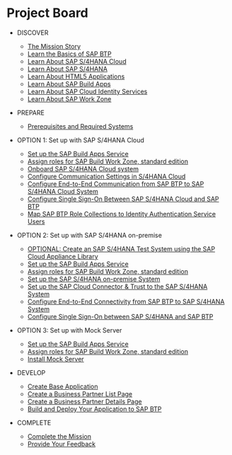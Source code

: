 # Project Board

<!-- disco-toc-start -->

- DISCOVER
  - [The Mission Story](../discover/business-story.md)
  - [Learn the Basics of SAP BTP](https://github.com/SAP-samples/cloud-extension-html5-sample/blob/mission/mission/discover/BTP.md)
  - [Learn About SAP S/4HANA Cloud](../discover/S4HC.md)
  - [Learn About SAP S/4HANA](https://github.com/SAP-samples/cloud-extension-html5-sample/blob/mission/mission/discover/S4H.md)
  - [Learn About HTML5 Applications](https://github.com/SAP-samples/cloud-extension-html5-sample/blob/mission/mission/discover/HTML5.md)
  - [Learn About SAP Build Apps](../discover/AppGyver.md)
  - [Learn About SAP Cloud Identity Services](https://github.com/SAP-samples/cloud-extension-html5-sample/blob/mission/mission/discover/IAS.md)
  - [Learn About SAP Work Zone](https://github.com/SAP-samples/cloud-extension-html5-sample/blob/mission/mission/discover/Launchpad.md)

- PREPARE
  - [Prerequisites and Required Systems](../prepare/README.md)

- OPTION 1: Set up with SAP S/4HANA Cloud
  - [Set up the SAP Build Apps Service](../setup/btp/README.md)
  - [Assign roles for SAP Build Work Zone, standard edition](../setup/launchpad/README.md)
  - [Onboard SAP S/4HANA Cloud system](../setup/s4hc-onboarding/README.md)
  - [Configure Communication Settings in S/4HANA Cloud](../setup/s4hc-setup/setup-s4hc-system.md)
  - [Configure End-to-End Communication from SAP BTP to SAP S/4HANA Cloud System](../connectivity/end-to-end-connection.md)
  - [Configure Single Sign-On Between SAP S/4HANA Cloud and SAP BTP](../setup/ias/README.md)
  - [Map SAP BTP Role Collections to Identity Authentication Service Users](../setup/rolemapping/README.md)

  
- OPTION 2: Set up with SAP S/4HANA on-premise
  - [OPTIONAL: Create an SAP S/4HANA Test System using the SAP Cloud Appliance Library](https://github.com/SAP-samples/cloud-extension-ecc-business-process/blob/mission/mission/cal-setup/CALS4H.md)
  - [Set up the SAP Build Apps Service](./setup/btp/SAPBUILD.md)
  - [Assign roles for SAP Build Work Zone, standard edition](../setup/launchpad/README.md)
  - [Set up the SAP S/4HANA on-premise System](https://github.com/SAP-samples/cloud-extension-html5-sample/blob/mission/mission/s4h-setup/README.md)
  - [Set up the SAP Cloud Connector & Trust to the SAP S/4HANA System](https://github.com/SAP-samples/cloud-extension-html5-sample/blob/mission/mission/cloud-connector/README.md)
  - [Configure End-to-End Connectivity from SAP BTP to SAP S/4HANA System](../connectivity/s4hpp-connection.md)
  - [Configure Single Sign-On between SAP S/4HANA and SAP BTP](https://github.com/SAP-samples/cloud-extension-html5-sample/blob/mission/mission/custom-idp/README.md)
  

- OPTION 3: Set up with Mock Server
  - [Set up the SAP Build Apps Service](./setup/btp/SAPBUILD.md)
  - [Assign roles for SAP Build Work Zone, standard edition](../setup/launchpad/README.md)
  - [Install Mock Server](../setup/mock/README.md)


- DEVELOP
  - [Create Base Application](../create-application/develop/README.md)
  - [Create a Business Partner List Page](../create-application/develop/ListPage/README.md)
  - [Create a Business Partner Details Page](../create-application/develop/DetailsPage/README.md)
  - [Build and Deploy Your Application to SAP BTP](../create-application/deploy/README.md)

- COMPLETE
  - [Complete the Mission](../complete/complete-mission.md)
  - [Provide Your Feedback](../complete/share-feedback.md)

<!-- disco-toc-end -->

